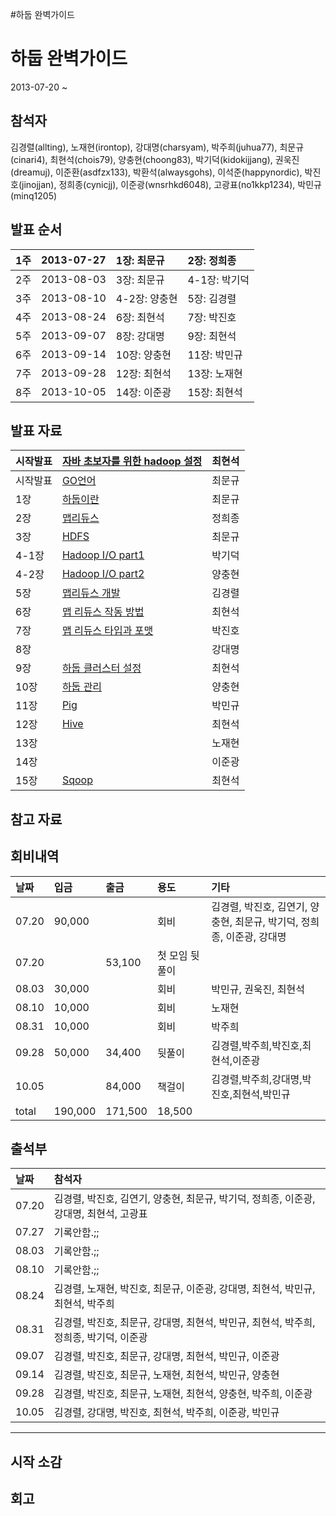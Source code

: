 #하둡 완벽가이드

# 하둡 완벽가이드 #

2013-07-20 ~

## 참석자 ##
김경렬(allting),
노재현(irontop),
강대명(charsyam),
박주희(juhua77),
최문규(cinari4),
최현석(chois79),
양충현(choong83),
박기덕(kidokijjang),
권욱진(dreamuj),
이준환(asdfzx133),
박환석(alwaysgohs),
이석준(happynordic),
박진호(jinojjan),
정희종(cynicjj),
이준광(wnsrhkd6048),
고광표(no1kkp1234),
박민규(minq1205)


## 발표 순서 ##
| 1주 | 2013-07-27 | 1장: 최문규 | 2장: 정희종 |
|:---|:-----------|:--------|:--------|
| 2주 | 2013-08-03 |  3장: 최문규 | 4-1장: 박기덕|
| 3주 | 2013-08-10 |  4-2장: 양충현 | 5장: 김경렬 |
| 4주 | 2013-08-24 | 6장: 최현석 |  7장: 박진호 |
| 5주 | 2013-09-07 | 8장: 강대명 | 9장: 최현석 |
| 6주 | 2013-09-14 | 10장: 양충현 | 11장: 박민규 |
| 7주 | 2013-09-28 | 12장: 최현석 |  13장: 노재현 |
| 8주 | 2013-10-05 | 14장: 이준광 | 15장: 최현석 |


## 발표 자료 ##
| 시작발표 | [자바 초보자를 위한 hadoop 설정](http://www.slideshare.net/HyeonSeokChoi/java-hadoop) | 최현석 |
|:-----|:----------------------------------------------------------------------------|:----|
| 시작발표 |[GO언어](http://www.slideshare.net/cinari4/a-tour-of-go)                       | 최문규 |
| 1장   | [하둡이란](http://www.slideshare.net/cinari4/hadoop-ch1)                        | 최문규 |
| 2장   | [맵리듀스](HadoopCh2MapReduce.md)                                               | 정희종 |
| 3장   | [HDFS](http://www.slideshare.net/cinari4/hdfs-25349952)                     | 최문규 |
| 4-1장 | [Hadoop I/O part1](http://www.slideshare.net/kidoki/hadoop-io)              | 박기덕  |
| 4-2장 | [Hadoop I/O part2](http://www.slideshare.net/choong83/hadoop-io-part2)      | 양충현  |
| 5장   | [맵리듀스 개발](http://www.slideshare.net/allting/hadoop-ch5)                     | 김경렬 |
| 6장   | [맵 리듀스 작동 방법](http://www.slideshare.net/HyeonSeokChoi/ch6-25777029)         | 최현석 |
| 7장   | [맵 리듀스 타입과 포맷](http://www.slideshare.net/ssuser3de813/ss-25540264)          | 박진호 |
| 8장   |                                                                             | 강대명 |
| 9장   | [하둡 클러스터 설정](http://www.slideshare.net/HyeonSeokChoi/ch9-26007052)          | 최현석 |
| 10장  |[하둡 관리](http://www.slideshare.net/choong83/10-26206880)                      | 양충현  |
| 11장  | [Pig](http://www.slideshare.net/minq1205/pig-26748059)                      | 박민규 |
| 12장  | [Hive](http://www.slideshare.net/HyeonSeokChoi/apache-hive-26926895)        | 최현석 |
| 13장  |                                                                             | 노재현 |
| 14장  |                                                                             | 이준광 |
| 15장  | [Sqoop](http://www.slideshare.net/HyeonSeokChoi/apache-sqoop)               | 최현석 |



## 참고 자료 ##


## 회비내역 ##

| 날짜 | 입금 | 출금 | 용도 | 기타 |
|:---|:---|:---|:---|:---|
| 07.20 | 90,000 |    | 회비 | 김경렬, 박진호, 김연기, 양충현, 최문규, 박기덕, 정희종, 이준광, 강대명 |
| 07.20 |    | 53,100 | 첫 모임 뒷풀이 |    |
| 08.03 | 30,000 |    | 회비 | 박민규, 권욱진, 최현석 |
| 08.10 | 10,000 |    | 회비 | 노재현 |
| 08.31 | 10,000 |    | 회비 | 박주희 |
| 09.28 | 50,000 | 34,400 | 뒷풀이 | 김경렬,박주희,박진호,최현석,이준광 |
| 10.05 |    | 84,000 | 책걸이 | 김경렬,박주희,강대명,박진호,최현석,박민규 |
| total| 190,000 | 171,500 | 18,500    |    |


## 출석부 ##
| 날짜 | 참석자 |
|:---|:----|
| 07.20 | 김경렬, 박진호, 김연기, 양충현, 최문규, 박기덕, 정희종, 이준광, 강대명, 최현석, 고광표 |
| 07.27 | 기록안함.;; |
| 08.03 | 기록안함.;; |
| 08.10 | 기록안함.;; |
| 08.24 | 김경렬, 노재현, 박진호, 최문규, 이준광, 강대명, 최현석, 박민규, 최현석, 박주희  |
| 08.31 | 김경렬, 박진호, 최문규, 강대명, 최현석, 박민규, 최현석, 박주희, 정희종, 박기덕, 이준광  |
| 09.07 | 김경렬, 박진호, 최문규, 강대명, 최현석, 박민규, 이준광  |
| 09.14| 김경렬, 박진호, 최문규, 노재현, 최현석, 박민규, 양충현 |
| 09.28| 김경렬, 박진호, 최문규, 노재현, 최현석, 양충현, 박주희, 이준광 |
| 10.05| 김경렬, 강대명, 박진호, 최현석, 박주희, 이준광, 박민규  |



---


## 시작 소감 ##


## 회고 ##